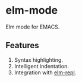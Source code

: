 # elm-mode

Elm mode for EMACS.

## Features

1. Syntax highlighting.
1. Intelligent indentation.
1. Integration with [elm-repl](https://github.com/elm-lang/elm-repl).
